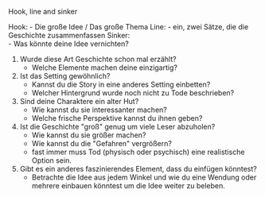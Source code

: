 ---
---


Hook, line and sinker

Hook: 
	- Die große Idee / Das große Thema
Line: 
	- ein, zwei Sätze, die die Geschichte zusammenfassen
Sinker:	 
	- Was könnte deine Idee vernichten?
	 
1. Wurde diese Art Geschichte schon mal erzählt?
	- Welche Elemente machen deine einzigartig?
2. Ist das Setting gewöhnlich?
	- Kannst du die Story in eine anderes Setting einbetten?
	- Welcher Hintergrund wurde noch nicht zu Tode beschrieben?
3. Sind deine Charaktere ein alter Hut?
	- Wie kannst du sie interessanter machen?
	- Welche frische Perspektive kannst du ihnen geben?
4. Ist die Geschichte "groß" genug um viele Leser abzuholen?
	- Wie kannst du sie größer machen?
	- Wie kannst du die "Gefahren" vergrößern?
	- fast immer muss Tod (physisch oder psychisch) eine realistische Option sein. 
5. Gibt es ein anderes faszinierendes Element, dass du einfügen könntest?
	- Betrachte die Idee aus jedem Winkel und wie du eine Wendung oder mehrere einbauen könntest um die Idee weiter zu beleben. 
	  


